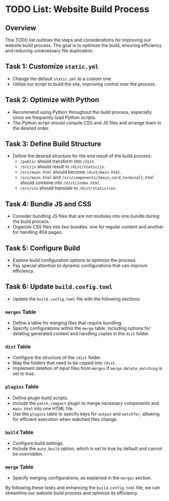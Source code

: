 # TODO List: Website Build Process

## Overview

This TODO list outlines the steps and considerations for improving our website build process. The goal is to optimize the build, ensuring efficiency and reducing unnecessary file duplication.

## Task 1: Customize `static.yml`

- Change the default `static.yml` to a custom one.
- Utilize our script to build the site, improving control over the process.

## Task 2: Optimize with Python

- Recommend using Python throughout the build process, especially since we frequently load Python scripts.
- The Python script should compile CSS and JS files and arrange them in the desired order.

## Task 3: Define Build Structure

- Define the desired structure for the end result of the build process:
  - `/public` should transform into `/dist`.
  - `/src/js` should result in `/dist/static/js`.
  - `/src/main.html` should become `/dist/main.html`.
  - `/src/main.html` and `/src/components/{main,card,terminal}.html` should combine into `/dist/index.html`.
  - `/src/css` should translate to `/dist/static/css`.

## Task 4: Bundle JS and CSS

- Consider bundling JS files that are not modules into one bundle during the build process.
- Organize CSS files into two bundles: one for regular content and another for handling 404 pages.

## Task 5: Configure Build

- Explore build configuration options to optimize the process.
- Pay special attention to dynamic configurations that can improve efficiency.

## Task 6: Update `build.config.toml`

- Update the `build.config.toml` file with the following sections:

### `merges` Table

- Define a table for merging files that require bundling.
- Specify configurations within the `merge` table, including options for deleting generated content and handling copies in the `dist` folder.

### `dist` Table

- Configure the structure of the `/dist` folder.
- Map the folders that need to be copied into `/dist`.
- Implement deletion of input files from `merges` if `merge.delete_matching` is set to true.

### `plugins` Table

- Define plugin build scripts.
- Include the `patch_compact` plugin to merge necessary components and `main.html` into one HTML file.
- Use the `plugins` table to specify keys for `output` and `watchfor`, allowing for efficient execution when watched files change.

### `build` Table

- Configure build settings.
- Include the `auto_build` option, which is set to true by default and cannot be overridden.

### `merge` Table

- Specify merging configurations, as explained in the `merges` section.

By following these tasks and enhancing the `build.config.toml` file, we can streamline our website build process and optimize its efficiency.
